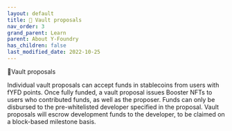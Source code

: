 ```yaml
---
layout: default
title: 🏦 Vault proposals
nav_order: 3
grand_parent: Learn
parent: About Y-Foundry
has_children: false
last_modified_date: 2022-10-25
---
```


🏦Vault proposals

Individual vault proposals can accept funds in stablecoins from users with fYFD points.
Once fully funded, a vault proposal issues Booster NFTs to users who contributed funds, as well as the proposer.
Funds can only be disbursed to the pre-whitelisted developer specified in the proposal.
Vault proposals will escrow development funds to the developer, to be claimed on a block-based milestone basis.
